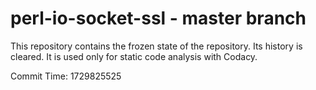 # perl-io-socket-ssl - master branch

This repository contains the frozen state of the repository.
Its history is cleared. It is used only for static code
analysis with Codacy.

Commit Time: 1729825525